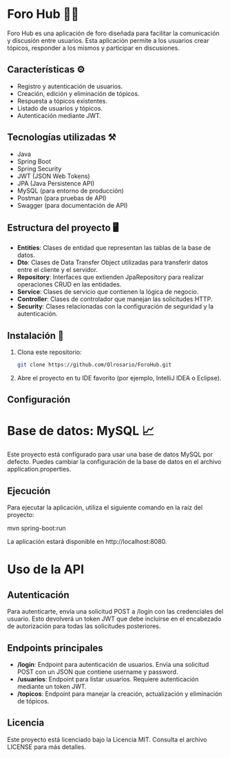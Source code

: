 # Foro Hub 👩‍💻

Foro Hub es una aplicación de foro diseñada para facilitar la comunicación y discusión entre usuarios. Esta aplicación permite a los usuarios crear tópicos, responder a los mismos y participar en discusiones.

## Características ⚙️

- Registro y autenticación de usuarios.
- Creación, edición y eliminación de tópicos.
- Respuesta a tópicos existentes.
- Listado de usuarios y tópicos.
- Autenticación mediante JWT.

## Tecnologías utilizadas ⚒️

- Java
- Spring Boot
- Spring Security
- JWT (JSON Web Tokens)
- JPA (Java Persistence API)
- MySQL (para entorno de producción)
- Postman (para pruebas de API)
- Swagger (para documentación de API)

## Estructura del proyecto 🖥️

- **Entities**: Clases de entidad que representan las tablas de la base de datos.
- **Dto**: Clases de Data Transfer Object utilizadas para transferir datos entre el cliente y el servidor.
- **Repository**: Interfaces que extienden JpaRepository para realizar operaciones CRUD en las entidades.
- **Service**: Clases de servicio que contienen la lógica de negocio.
- **Controller**: Clases de controlador que manejan las solicitudes HTTP.
- **Security**: Clases relacionadas con la configuración de seguridad y la autenticación.

## Instalación 🚧

1. Clona este repositorio:
   ```sh
   git clone https://github.com/Olrosario/ForoHub.git

3. Abre el proyecto en tu IDE favorito (por ejemplo, IntelliJ IDEA o Eclipse).

## Configuración
# Base de datos: MySQL 📈
Este proyecto está configurado para usar una base de datos MySQL por defecto. Puedes cambiar la configuración de la base de datos en el archivo application.properties.

## Ejecución
Para ejecutar la aplicación, utiliza el siguiente comando en la raíz del proyecto:
         
mvn spring-boot:run


La aplicación estará disponible en http://localhost:8080.

# Uso de la API
## Autenticación
Para autenticarte, envía una solicitud POST a /login con las credenciales del usuario. Esto devolverá un token JWT que debe incluirse en el encabezado de autorización para todas las solicitudes posteriores.

## Endpoints principales
- **/login**: Endpoint para autenticación de usuarios. Envía una solicitud POST con un JSON que contiene username y password.
- **/usuarios**: Endpoint para listar usuarios. Requiere autenticación mediante un token JWT.
- **/topicos**: Endpoint para manejar la creación, actualización y eliminación de tópicos.


## Licencia 
Este proyecto está licenciado bajo la Licencia MIT. Consulta el archivo LICENSE para más detalles.
